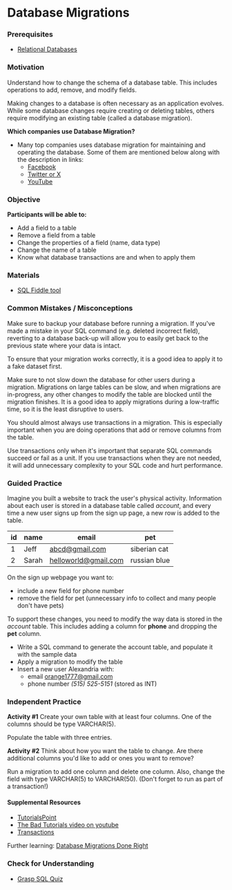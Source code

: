 # Database Migrations

### Prerequisites

- [Relational Databases](/databases/relational-databases.md)

### Motivation

Understand how to change the schema of a database table. This includes operations to add, remove, and modify fields.

Making changes to a database is often necessary as an application evolves. While some database changes require creating or deleting tables, others require modifying an existing table (called a database migration).

**Which companies use Database Migration?**

- Many top companies uses database migration for maintaining and operating the database. Some of them are mentioned below along with the description in links:
  - [Facebook](https://mashable.com/2011/12/15/facebook-timeline-mysql/?europe=true)
  - [Twitter or X](https://blog.x.com/engineering/en_us/a/2015/another-look-at-mysql-at-twitter-a)
  - [YouTube](http://download.nust.na/pub6/mysql/tech-resources/articles/mysqluc-2007.html)

### Objective

**Participants will be able to:**

- Add a field to a table
- Remove a field from a table
- Change the properties of a field (name, data type)
- Change the name of a table
- Know what database transactions are and when to apply them

### Materials

- [SQL Fiddle tool](http://sqlfiddle.com)

### Common Mistakes / Misconceptions

Make sure to backup your database before running a migration. If you've made a mistake in your SQL command (e.g. deleted incorrect field), reverting to a database back-up will allow you to easily get back to the previous state where your data is intact.

To ensure that your migration works correctly, it is a good idea to apply it to a fake dataset first.

Make sure to not slow down the database for other users during a migration. Migrations on large tables can be slow, and when migrations are in-progress, any other changes to modify the table are blocked until the migration finishes. It is a good idea to apply migrations during a low-traffic time, so it is the least disruptive to users.

You should almost always use transactions in a migration. This is especially important when you are doing operations that add or remove columns from the table.

Use transactions only when it's important that separate SQL commands succeed or fail as a unit. If you use transactions when they are not needed, it will add unnecessary complexity to your SQL code and hurt performance.

### Guided Practice

Imagine you built a website to track the user's physical activity. Information about each user is stored in a database table called _account_, and every time a new user signs up from the sign up page, a new row is added to the table.

| id  | name  | email                | pet          |
| --- | ----- | -------------------- | ------------ |
| 1   | Jeff  | abcd@gmail.com       | siberian cat |
| 2   | Sarah | helloworld@gmail.com | russian blue |

On the sign up webpage you want to:

- include a new field for phone number
- remove the field for pet (unnecessary info to collect and many people don't have pets)

To support these changes, you need to modify the way data is stored in the _account_ table. This includes adding a column for **phone** and dropping the **pet** column.

- Write a SQL command to generate the account table, and populate it with the sample data
- Apply a migration to modify the table
- Insert a new user Alexandria with:
  - email orange1777@gmail.com
  - phone number _(515) 525-5151_ (stored as INT)

### Independent Practice

**Activity #1**
Create your own table with at least four columns. One of the columns should be type VARCHAR(5).

Populate the table with three entries.

**Activity #2**
Think about how you want the table to change. Are there additional columns you'd like to add or ones you want to remove?

Run a migration to add one column and delete one column. Also, change the field with type VARCHAR(5) to VARCHAR(50). (Don't forget to run as part of a transaction!)

#### Supplemental Resources

- [TutorialsPoint](https://www.tutorialspoint.com/sql/sql-alter-command.htm)
- [The Bad Tutorials video on youtube](https://www.youtube.com/watch?v=vDr2DZeU5mY)
- [Transactions](https://www.postgresql.org/docs/9.6/static/tutorial-transactions.html)

Further learning: [Database Migrations Done Right](http://www.brunton-spall.co.uk/post/2014/05/06/database-migrations-done-right/)

### Check for Understanding

- [Grasp SQL Quiz](https://www.quia.com/quiz/222978.html?AP_rand=168283296)
